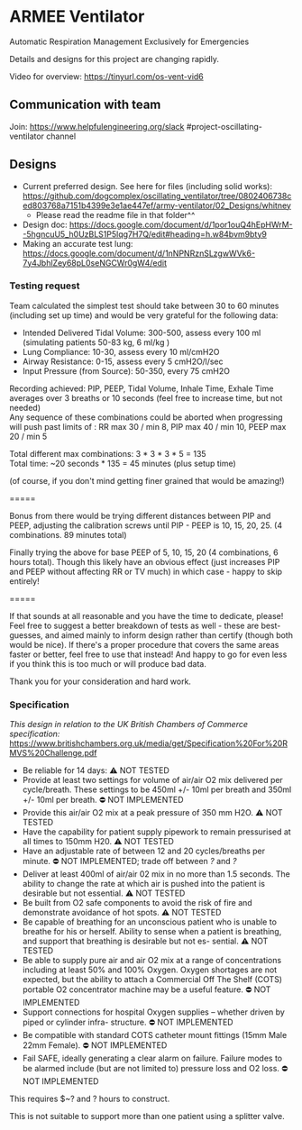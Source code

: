 
# ARMEE Ventilator
Automatic Respiration Management Exclusively for Emergencies

Details and designs for this project are changing rapidly.

Video for overview: https://tinyurl.com/os-vent-vid6

## Communication with team

Join: https://www.helpfulengineering.org/slack
#project-oscillating-ventilator channel

## Designs

* Current preferred design.  See here for files (including solid works): https://github.com/dogcomplex/oscillating_ventilator/tree/0802406738ced803768a7151b4399e3e1ae447ef/army-ventilator/02_Designs/whitney
  * Please read the readme file in that folder^^
* Design doc: https://docs.google.com/document/d/1por1ouQ4hEpHWrM--5hgncuU5_h0UzBLS1P5lqg7H7Q/edit#heading=h.w84bvm9bty9
* Making an accurate test lung: https://docs.google.com/document/d/1nNPNRznSLzgwWVk6-7y4JbhlZey68pL0seNGCWr0gW4/edit

### Testing request

Team calculated the simplest test should take between 30 to 60 minutes (including set up time) and would be very grateful for the following data:

* Intended Delivered Tidal Volume:  300-500, assess every 100 ml  (simulating patients 50-83 kg, 6 ml/kg )
* Lung Compliance:  10-30, assess every 10 ml/cmH2O
* Airway Resistance: 0-15, assess every 5 cmH2O/l/sec
* Input Pressure (from Source): 50-350, every 75 cmH2O

Recording achieved:  PIP, PEEP, Tidal Volume, Inhale Time, Exhale Time averages over 3 breaths or 10 seconds (feel free to increase time, but not needed)\
Any sequence of these combinations could be aborted when progressing will push past limits of : RR max 30 / min 8,  PIP max 40 / min 10, PEEP max 20 / min 5

Total different max combinations:  3 * 3 * 3 * 5 = 135\
Total time: ~20 seconds * 135 =  45 minutes (plus setup time)

(of course, if you don't mind getting finer grained that would be amazing!)

=====

Bonus from there would be trying different distances between PIP and PEEP, adjusting the calibration screws until PIP - PEEP is 10, 15, 20, 25.  (4 combinations.  89 minutes total)

Finally trying the above for base PEEP of 5, 10, 15, 20  (4 combinations, 6 hours total).  Though this likely have an obvious effect (just increases PIP and PEEP without affecting RR or TV much) in which case - happy to skip entirely!

=====

If that sounds at all reasonable and you have the time to dedicate, please!  Feel free to suggest a better breakdown of tests as well - these are best-guesses, and aimed mainly to inform design rather than certify (though both would be nice).  If there's a proper procedure that covers the same areas faster or better, feel free to use that instead!   And happy to go for even less if you think this is too much or will produce bad data.

Thank you for your consideration and hard work.

### Specification

*This design in relation to the UK British Chambers of Commerce specification:* https://www.britishchambers.org.uk/media/get/Specification%20For%20RMVS%20Challenge.pdf

* Be reliable for 14 days: ⚠ NOT TESTED
* Provide at least two settings for volume of air/air O2 mix delivered per cycle/breath. These settings to be 450ml +/- 10ml per breath and 350ml +/- 10ml per breath. ⛔ NOT IMPLEMENTED
* Provide this air/air O2 mix at a peak pressure of 350 mm H2O. ⚠ NOT TESTED
* Have the capability for patient supply pipework to remain pressurised at all times to 150mm H20. ⚠ NOT TESTED
* Have an adjustable rate of between 12 and 20 cycles/breaths per minute. ⛔ NOT IMPLEMENTED; trade off between _?_ and _?_
* Deliver at least 400ml of air/air 02 mix in no more than 1.5 seconds. The ability to change the rate at which air is pushed into the patient is desirable but not essential. ⚠ NOT TESTED
* Be built from O2 safe components to avoid the risk of fire and demonstrate avoidance of hot spots. ⚠ NOT TESTED
* Be capable of breathing for an unconscious patient who is unable to breathe for his or herself. Ability to sense when a patient is breathing, and support that breathing is desirable but not es- sential. ⚠ NOT TESTED
* Be able to supply pure air and air O2 mix at a range of concentrations including at least 50% and 100% Oxygen. Oxygen shortages are not expected, but the ability to attach a Commercial Off The Shelf (COTS) portable O2 concentrator machine may be a useful feature. ⛔ NOT IMPLEMENTED
* Support connections for hospital Oxygen supplies – whether driven by piped or cylinder infra- structure. ⛔ NOT IMPLEMENTED
* Be compatible with standard COTS catheter mount fittings (15mm Male 22mm Female). ⛔ NOT IMPLEMENTED
* Fail SAFE, ideally generating a clear alarm on failure. Failure modes to be alarmed include (but are not limited to) pressure loss and O2 loss. ⛔ NOT IMPLEMENTED

This requires $~? and ? hours to construct.

This is not suitable to support more than one patient using a splitter valve.
